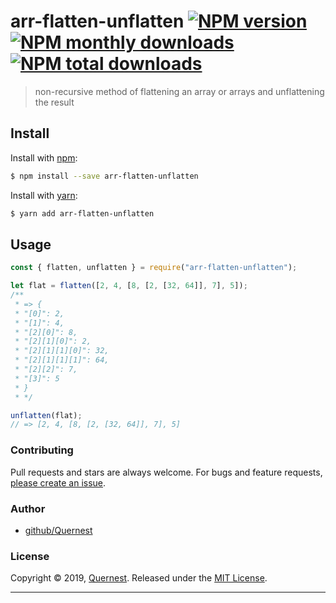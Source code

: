 # arr-flatten-unflatten [![NPM version](https://img.shields.io/npm/v/arr-flatten-unflatten.svg?style=flat)](https://www.npmjs.com/package/arr-flatten-unflatten) [![NPM monthly downloads](https://img.shields.io/npm/dm/arr-flatten-unflatten.svg?style=flat)](https://npmjs.org/package/arr-flatten-unflatten) [![NPM total downloads](https://img.shields.io/npm/dt/arr-flatten-unflatten.svg?style=flat)](https://npmjs.org/package/arr-flatten-unflatten)

> non-recursive method of flattening an array or arrays and unflattening the result

## Install

Install with [npm](https://www.npmjs.com/):

```sh
$ npm install --save arr-flatten-unflatten
```

Install with [yarn](https://yarnpkg.com):

```sh
$ yarn add arr-flatten-unflatten
```

## Usage

```js
const { flatten, unflatten } = require("arr-flatten-unflatten");

let flat = flatten([2, 4, [8, [2, [32, 64]], 7], 5]);
/**
 * => {
 * "[0]": 2,
 * "[1]": 4,
 * "[2][0]": 8,
 * "[2][1][0]": 2,
 * "[2][1][1][0]": 32,
 * "[2][1][1][1]": 64,
 * "[2][2]": 7,
 * "[3]": 5
 * }
 * */

unflatten(flat);
// => [2, 4, [8, [2, [32, 64]], 7], 5]
```

### Contributing

Pull requests and stars are always welcome. For bugs and feature requests, [please create an issue](../../issues/new).

### Author

- [github/Quernest](https://github.com/quernest)

### License

Copyright © 2019, [Quernest](https://github.com/Quernest).
Released under the [MIT License](LICENSE).

---
